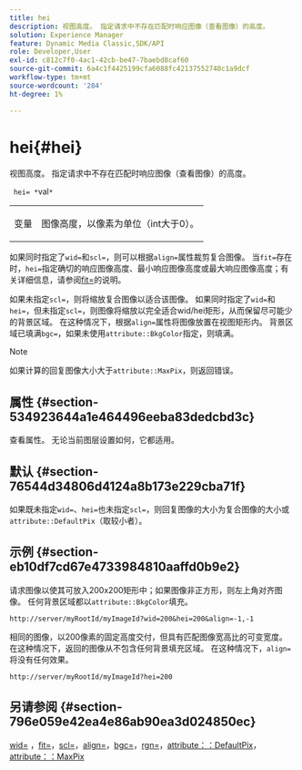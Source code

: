 ```yaml
---
title: hei
description: 视图高度。 指定请求中不存在匹配时响应图像（查看图像）的高度。
solution: Experience Manager
feature: Dynamic Media Classic,SDK/API
role: Developer,User
exl-id: c812c7f0-4ac1-42cb-be47-7baebd8caf60
source-git-commit: 6a4c1f4425199cfa6088fc42137552748c1a9dcf
workflow-type: tm+mt
source-wordcount: '284'
ht-degree: 1%

---
```


# hei{#hei}

视图高度。 指定请求中不存在匹配时响应图像（查看图像）的高度。

` hei= *`val`*`

<table id="simpletable_1A36827B6E6647888A4E6E868975D716"> 
 <tr class="strow"> 
  <td class="stentry"> <p> <span class="codeph"> <span class="varname">变量</span> </span> </p> </td> 
  <td class="stentry"> <p>图像高度，以像素为单位（int大于0）。 </p> </td> 
 </tr> 
</table>

如果同时指定了`wid=`和`scl=`，则可以根据`align=`属性裁剪复合图像。 当`fit=`存在时，`hei=`指定确切的响应图像高度、最小响应图像高度或最大响应图像高度；有关详细信息，请参阅[fit=](/help/aem-is-ir-api/is-api/http-ref/image-serving-api-ref/c-http-protocol-reference/c-command-reference/r-fit.md)的说明。

如果未指定`scl=`，则将缩放复合图像以适合该图像。 如果同时指定了`wid=`和`hei=`，但未指定`scl=`，则图像将缩放以完全适合wid/hei矩形，从而保留尽可能少的背景区域。 在这种情况下，根据`align=`属性将图像放置在视图矩形内。 背景区域已填满`bgc=`，如果未使用`attribute::BkgColor`指定，则填满。

>[!NOTE]
>
>如果计算的回复图像大小大于`attribute::MaxPix`，则返回错误。

## 属性 {#section-534923644a1e464496eeba83dedcbd3c}

查看属性。 无论当前图层设置如何，它都适用。

## 默认 {#section-76544d34806d4124a8b173e229cba71f}

如果既未指定`wid=`、`hei=`也未指定`scl=`，则回复图像的大小为复合图像的大小或`attribute::DefaultPix`（取较小者）。

## 示例 {#section-eb10df7cd67e4733984810aaffd0b9e2}

请求图像以使其可放入200x200矩形中；如果图像非正方形，则左上角对齐图像。 任何背景区域都以`attribute::BkgColor`填充。

`http://server/myRootId/myImageId?wid=200&hei=200&align=-1,-1`

相同的图像，以200像素的固定高度交付，但具有匹配图像宽高比的可变宽度。 在这种情况下，返回的图像从不包含任何背景填充区域。 在这种情况下，`align=`将没有任何效果。

`http://server/myRootId/myImageId?hei=200`

## 另请参阅 {#section-796e059e42ea4e86ab90ea3d024850ec}

[wid=](../../../../../is-api/http-ref/image-serving-api-ref/c-http-protocol-reference/c-command-reference/r-is-http-wid.md#reference-bfeadcb67bf4485f851eb21345527e47) ，[fit=](../../../../../is-api/http-ref/image-serving-api-ref/c-http-protocol-reference/c-command-reference/r-fit.md#reference-f11bff6d93d143d6b135de3a923bc989)，[scl=](../../../../../is-api/http-ref/image-serving-api-ref/c-http-protocol-reference/c-command-reference/r-scl.md#reference-b2a74e493d0d407e98fe350551ba3fcc)，[align=](../../../../../is-api/http-ref/image-serving-api-ref/c-http-protocol-reference/c-command-reference/r-align.md#reference-b7d6b87c75124d78884f916dd6544bc7)，[bgc=](../../../../../is-api/http-ref/image-serving-api-ref/c-http-protocol-reference/c-command-reference/r-bgc.md#reference-53376175f617446fbe5c69120f834b88)，[rgn=](../../../../../is-api/http-ref/image-serving-api-ref/c-http-protocol-reference/c-command-reference/r-rgn.md#reference-daa9b80e0d8c4b1aa67d116b578d592f)，[attribute：：DefaultPix](../../../../../is-api/image-catalog/image-serving-api-ref/c-image-catalog-reference/c-attributes-reference/r-defaultpix.md#reference-996b2c22b30f4fd9b970c84063306df1)，[attribute：：MaxPix](../../../../../is-api/image-catalog/image-serving-api-ref/c-image-catalog-reference/c-attributes-reference/r-maxpix.md#reference-e167d396ac794079ba8b5e6eb16eeda5)
